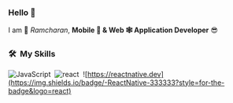 ### Hello  👋

I am 🧑 *Ramcharan*, **Mobile 📱 & Web 🕸️ Application Developer** 😎

### 🛠 &nbsp;My Skills
![JavaScript](https://img.shields.io/badge/-JavaScript-333333?style=for-the-badge&logo=javascript)&nbsp;
![react](https://img.shields.io/badge/-ReactJs-333333?style=for-the-badge&logo=react)&nbsp;
![https://reactnative.dev](https://img.shields.io/badge/-ReactNative-333333?style=for-the-badge&logo=react)&nbsp;

